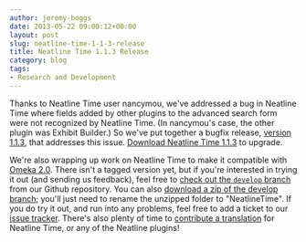 ```yaml
---
author: jeremy-boggs
date: 2013-05-22 09:00:12+00:00
layout: post
slug: neatline-time-1-1-3-release
title: Neatline Time 1.1.3 Release
category: blog
tags:
- Research and Development
---
```


Thanks to Neatline Time user nancymou, we've addressed a bug in Neatline Time where fields added by other plugins to the advanced search form were not recognized by Neatline Time. (In nancymou's case, the other plugin was Exhibit Builder.) So we've put together a bugfix release, [version 1.1.3](http://omeka.org/add-ons/plugins/neatlinetime/), that addresses this issue. [Download Neatline Time 1.1.3](http://omeka.org/add-ons/plugins/neatlinetime/) to upgrade.

We're also wrapping up work on Neatline Time to make it compatible with [Omeka 2.0](http://omeka.org). There isn't a tagged version yet, but if you're interested in trying it out (and sending us feedback), feel free to [check out the `develop` branch](https://github.com/scholarslab/NeatlineTime/tree/develop/) from our Github repository. You can also [download a zip of the develop branch](https://github.com/scholarslab/NeatlineTime/archive/develop.zip); you'll just need to rename the unzipped folder to "NeatlineTime". If you do try it out, and run into any problems, feel free to add a ticket to our [issue tracker](http://github.com/scholarslab/NeatlineTime/issues). There's also plenty of time to [contribute a translation](http://www.scholarslab.org/research-and-development/translating-neatline/) for Neatline Time, or any of the Neatline plugins!

